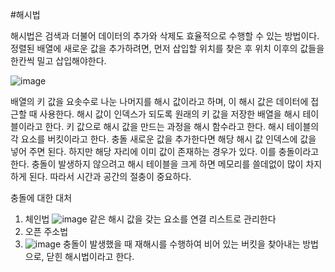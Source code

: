 #해시법

해시법은 검색과 더불어 데이터의 추가와 삭제도 효율적으로 수행할 수 있는 방법이다.
정렬된 배열에 새로운 값을 추가하려면, 먼저 삽입할 위치를 찾은 후 위치 이후의 값들을 한칸씩 밀고 삽입해야한다.

![image](https://user-images.githubusercontent.com/75921378/168403368-dc9d5175-4fcc-440b-bc05-e6018482b053.png)

배열의 키 값을 요솟수로 나눈 나머지를 해시 값이라고 하며, 이 해시 값은 데이터에 접근할 때 사용한다.
해시 값이 인덱스가 되도록 원래의 키 값을 저장한 배열을 해시 테이블이라고 한다.
키 값으로 해시 값을 만드는 과정을 해시 함수라고 한다.
해시 테이블의 각 요소를 버킷이라고 한다.
충돌
새로운 값을 추가한다면 해당 해시 값 인덱스에 값을 넣어 주면 된다.
하지만 해당 자리에 이미 값이 존재하는 경우가 있다. 이를 충돌이라고 한다.
충돌이 발생하지 않으려고 해시 테이블을 크게 하면 메모리를 쓸데없이 많이 차지하게 된다. 따라서 시간과 공간의 절충이 중요하다.

충돌에 대한 대처
1. 체인법
![image](https://user-images.githubusercontent.com/75921378/168403394-3c2df2a6-6d61-468c-93a7-7c7dda450436.png)
같은 해시 값을 갖는 요소를 연결 리스트로 관리한다
2. 오픈 주소법
3. ![image](https://user-images.githubusercontent.com/75921378/168403406-230d94e4-aee8-43bf-9cfd-0ec9fdf60a43.png)
충돌이 발생했을 때 재해시를 수행하여 비어 있는 버킷을 찾아내는 방법으로, 닫힌 해시법이라고 한다.
